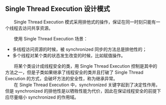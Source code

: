 
## Single Thread Execution 设计模式
　　Single Thread Execution 模式采用排他式的操作，保证在同一时刻只能有一个线程去访问共享资源。
  
　　使用 Single Thread Execution 场景：
  
- 多线程访问资源的时候，被 synchronized 同步的方法总是排他性的；
- 多个线程对某个类的状态发生改变的时候，比如赋值操作。

　　将某个类设计成线程安全的类，用 Single Thread Execution 控制是其中的方法之一，但是子类如果继承了线程安全的类并且打破了 Single Thread Execution 的方式，会破坏方法的安全性，称为继承异常。<br />
　　在 Single Thread Execution 中，synchronized 关键字起到了决定性作用，但是 synchronized 的排他性是以牺牲性能为代价，因此在保证线程安全的前提下应尽量缩小 synchronized 的作用域。
